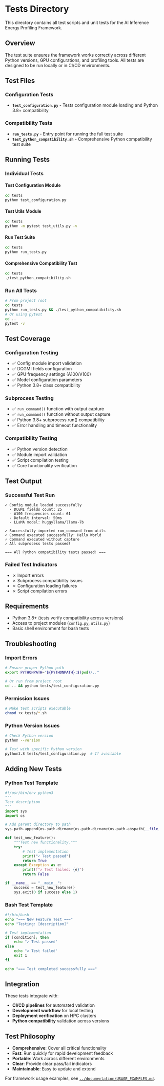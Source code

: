 # Tests Directory

This directory contains all test scripts and unit tests for the AI Inference Energy Profiling Framework.

## Overview

The test suite ensures the framework works correctly across different Python versions, GPU configurations, and profiling tools. All tests are designed to be run locally or in CI/CD environments.

## Test Files

### **Configuration Tests**
- **`test_configuration.py`** - Tests configuration module loading and Python 3.8+ compatibility

### **Compatibility Tests**
- **`run_tests.py`** - Entry point for running the full test suite
- **`test_python_compatibility.sh`** - Comprehensive Python compatibility test suite

## Running Tests

### Individual Tests

#### Test Configuration Module
```bash
cd tests
python test_configuration.py
```

#### Test Utils Module
```bash
cd tests
python -m pytest test_utils.py -v
```

#### Run Test Suite
```bash
cd tests
python run_tests.py
```

#### Comprehensive Compatibility Test
```bash
cd tests
./test_python_compatibility.sh
```

### Run All Tests
```bash
# From project root
cd tests
python run_tests.py && ./test_python_compatibility.sh
# Or using pytest
cd ..
pytest -v
```

## Test Coverage

### Configuration Testing
- ✅ Config module import validation
- ✅ DCGMI fields configuration
- ✅ GPU frequency settings (A100/V100)
- ✅ Model configuration parameters
- ✅ Python 3.8+ class compatibility

### Subprocess Testing
- ✅ `run_command()` function with output capture
- ✅ `run_command()` function without output capture
- ✅ Python 3.8+ subprocess.run() compatibility
- ✅ Error handling and timeout functionality

### Compatibility Testing
- ✅ Python version detection
- ✅ Module import validation
- ✅ Script compilation testing
- ✅ Core functionality verification

## Test Output

### Successful Test Run
```
✓ Config module loaded successfully
  - DCGMI fields count: 25
  - A100 frequencies count: 61
  - Default interval: 50ms
  - LLaMA model: huggyllama/llama-7b

✓ Successfully imported run_command from utils
✓ Command executed successfully: Hello World
✓ Command executed without capture
✓ All subprocess tests passed!

=== All Python compatibility tests passed! ===
```

### Failed Test Indicators
- ✗ Import errors
- ✗ Subprocess compatibility issues
- ✗ Configuration loading failures
- ✗ Script compilation errors

## Requirements

- Python 3.8+ (tests verify compatibility across versions)
- Access to project modules (`config.py`, `utils.py`)
- Basic shell environment for bash tests

## Troubleshooting

### Import Errors
```bash
# Ensure proper Python path
export PYTHONPATH="${PYTHONPATH}:$(pwd)/.."

# Or run from project root
cd .. && python tests/test_configuration.py
```

### Permission Issues
```bash
# Make test scripts executable
chmod +x tests/*.sh
```

### Python Version Issues
```bash
# Check Python version
python --version

# Test with specific Python version
python3.8 tests/test_configuration.py  # If available
```

## Adding New Tests

### Python Test Template
```python
#!/usr/bin/env python3
"""
Test description
"""
import sys
import os

# Add parent directory to path
sys.path.append(os.path.dirname(os.path.dirname(os.path.abspath(__file__))))

def test_new_feature():
    """Test new functionality."""
    try:
        # Test implementation
        print("✓ Test passed")
        return True
    except Exception as e:
        print(f"✗ Test failed: {e}")
        return False

if __name__ == "__main__":
    success = test_new_feature()
    sys.exit(0 if success else 1)
```

### Bash Test Template
```bash
#!/bin/bash
echo "=== New Feature Test ==="
echo "Testing: [description]"

# Test implementation
if [condition]; then
    echo "✓ Test passed"
else
    echo "✗ Test failed"
    exit 1
fi

echo "=== Test completed successfully ==="
```

## Integration

These tests integrate with:
- **CI/CD pipelines** for automated validation
- **Development workflow** for local testing
- **Deployment verification** on HPC clusters
- **Python compatibility** validation across versions

## Test Philosophy

- **Comprehensive**: Cover all critical functionality
- **Fast**: Run quickly for rapid development feedback
- **Portable**: Work across different environments
- **Clear**: Provide clear pass/fail indicators
- **Maintainable**: Easy to update and extend

For framework usage examples, see [`../documentation/USAGE_EXAMPLES.md`](../documentation/USAGE_EXAMPLES.md).
